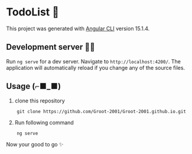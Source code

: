 # TodoList 📃

This project was generated with [Angular CLI](https://github.com/angular/angular-cli) version 15.1.4.

## Development server 🚀🚀

Run `ng serve` for a dev server. Navigate to `http://localhost:4200/`. The application will automatically reload if you change any of the source files.

## Usage (⌐■_■)
1) clone this repository
```
    git clone https://github.com/Groot-2001/Groot-2001.github.io.git
```
2) Run following command
```
    ng serve
```
Now your good to go ✨

